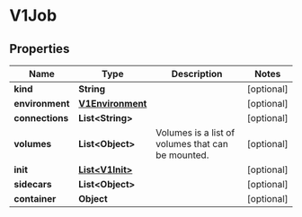 

# V1Job


## Properties

Name | Type | Description | Notes
------------ | ------------- | ------------- | -------------
**kind** | **String** |  |  [optional]
**environment** | [**V1Environment**](V1Environment.md) |  |  [optional]
**connections** | **List&lt;String&gt;** |  |  [optional]
**volumes** | **List&lt;Object&gt;** | Volumes is a list of volumes that can be mounted. |  [optional]
**init** | [**List&lt;V1Init&gt;**](V1Init.md) |  |  [optional]
**sidecars** | **List&lt;Object&gt;** |  |  [optional]
**container** | **Object** |  |  [optional]



